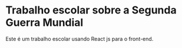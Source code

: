 # Trabalho escolar sobre a Segunda Guerra Mundial

Este é um trabalho escolar usando React js para o front-end.

